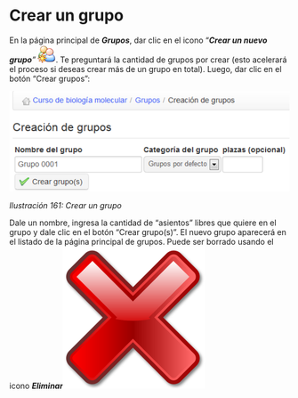 # Crear un grupo

En la página principal de _**Grupos**_, dar clic en el icono “_**Crear un nuevo grupo**”_ ![](../../.gitbook/assets/graphics277%20%284%29.png). Te preguntará la cantidad de grupos por crear \(esto acelerará el proceso si deseas crear más de un grupo en total\). Luego, dar clic en el botón “Crear grupos”:

![](../../.gitbook/assets/images213%20%284%29.png)

_Ilustración 161: Crear un grupo_

Dale un nombre, ingresa la cantidad de “asientos” libres que quiere en el grupo y dale clic en el botón “Crear grupo\(s\)”. El nuevo grupo aparecerá en el listado de la página principal de grupos. Puede ser borrado usando el icono _**Eliminar**_![](../../.gitbook/assets/graphics278%20%282%29.svg)

